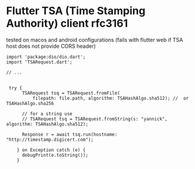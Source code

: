 # Flutter TSA (Time Stamping Authority)  client rfc3161


tested on macos and android configurations
(fails with flutter web if TSA host does not provide CORS header)


```
import 'package:dio/dio.dart';
import 'TSARequest.dart';

// ...


 try {
      TSARequest tsq = TSARequest.fromFile(
          filepath: file.path, algorithm: TSAHashAlgo.sha512); //  or TSAHashAlgo.sha256

      // for a string use 
      // TSARequest tsq = TSARequest.fromString(s: "yannick", algorithm: TSAHashAlgo.sha512);
      
      Response r = await tsq.run(hostname: "http://timestamp.digicert.com");
      
    } on Exception catch (e) {
      debugPrint(e.toString());
    }
```

